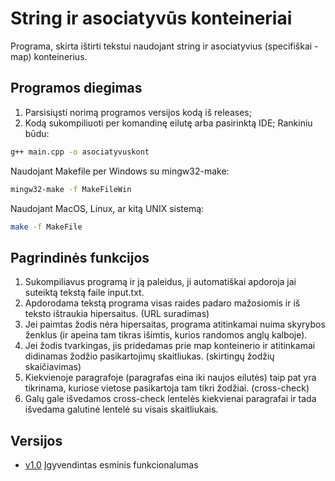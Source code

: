 # String ir asociatyvūs konteineriai

Programa, skirta ištirti tekstui naudojant string ir asociatyvius (specifiškai - map) konteinerius.

## Programos diegimas

1. Parsisiųsti norimą programos versijos kodą iš releases;
2. Kodą sukompiliuoti per komandinę eilutę arba pasirinktą IDE;
Rankiniu būdu:
```sh
g++ main.cpp -o asociatyvuskont
```
Naudojant Makefile per Windows su mingw32-make:
```sh
mingw32-make -f MakeFileWin
```
Naudojant MacOS, Linux, ar kitą UNIX sistemą:
```sh
make -f MakeFile
```

## Pagrindinės funkcijos

1) Sukompiliavus programą ir ją paleidus, ji automatiškai apdoroja jai suteiktą tekstą faile input.txt.
2) Apdorodama tekstą programa visas raides padaro mažosiomis ir iš teksto ištraukia hipersaitus. (URL suradimas)
3) Jei paimtas žodis nėra hipersaitas, programa atitinkamai nuima skyrybos ženklus (ir apeina tam tikras išimtis, kurios randomos anglų kalboje).
4) Jei žodis tvarkingas, jis pridedamas prie map konteinerio ir atitinkamai didinamas žodžio pasikartojimų skaitliukas. (skirtingų žodžių skaičiavimas)
5) Kiekvienoje paragrafoje (paragrafas eina iki naujos eilutės) taip pat yra tikrinama, kuriose vietose pasikartoja tam tikri žodžiai. (cross-check)
6) Galų gale išvedamos cross-check lentelės kiekvienai paragrafai ir tada išvedama galutinė lentelė su visais skaitliukais.

## Versijos
* [v1.0](https://github.com/gustaz/StringAndAssociativeContainers/releases/tag/v1.0) Įgyvendintas esminis funkcionalumas
